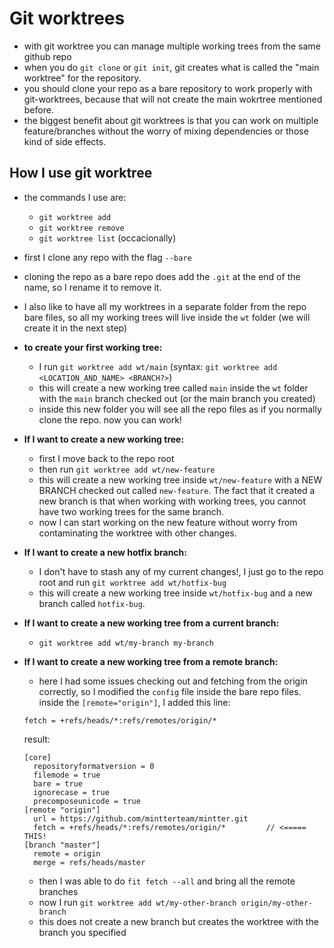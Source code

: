 # Git worktrees

- with git worktree you can manage multiple working trees from the same github repo
- when you do `git clone` or `git init`, git creates what is called the "main worktree" for the repository.
- you should clone your repo as a bare repository to work properly with git-worktrees, because that will not create the main wokrtree mentioned before.
- the biggest benefit about git worktrees is that you can work on multiple feature/branches without the worry of mixing dependencies or those kind of side effects.

## How I use git worktree

- the commands I use are:

  - `git worktree add`
  - `git worktree remove`
  - `git worktree list` (occacionally)

- first I clone any repo with the flag `--bare`
- cloning the repo as a bare repo does add the `.git` at the end of the name, so I rename it to remove it.
- I also like to have all my worktrees in a separate folder from the repo bare files, so all my working trees will live inside the `wt` folder (we will create it in the next step)

- **to create your first working tree:**
  - I run `git worktree add wt/main` (syntax: `git worktree add <LOCATION_AND_NAME> <BRANCH?>`)
  - this will create a new working tree called `main` inside the `wt` folder with the `main` branch checked out (or the main branch you created)
  - inside this new folder you will see all the repo files as if you normally clone the repo. now you can work!
- **If I want to create a new working tree:**
  - first I move back to the repo root
  - then run `git worktree add wt/new-feature`
  - this will create a new working tree inside `wt/new-feature` with a NEW BRANCH checked out called `new-feature`. The fact that it created a new branch is that when working with working trees, you cannot have two working trees for the same branch.
  - now I can start working on the new feature without worry from contaminating the worktree with other changes.
- **If I want to create a new hotfix branch:**
  - I don't have to stash any of my current changes!, I just go to the repo root and run `git worktree add wt/hotfix-bug`
  - this will create a new working tree inside `wt/hotfix-bug` and a new branch called `hotfix-bug`.
- **If I want to create a new working tree from a current branch:**
  - `git worktree add wt/my-branch my-branch`
- **If I want to create a new working tree from a remote branch:**

  - here I had some issues checking out and fetching from the origin correctly, so I modified the `config` file inside the bare repo files. inside the `[remote="origin"]`, I added this line:

  ```
  fetch = +refs/heads/*:refs/remotes/origin/*
  ```

  result:

  ```
  [core]
    repositoryformatversion = 0
    filemode = true
    bare = true
    ignorecase = true
    precomposeunicode = true
  [remote "origin"]
    url = https://github.com/mintterteam/mintter.git
    fetch = +refs/heads/*:refs/remotes/origin/*         // <===== THIS!
  [branch "master"]
    remote = origin
    merge = refs/heads/master
  ```

  - then I was able to do `fit fetch --all` and bring all the remote branches
  - now I run `git worktree add wt/my-other-branch origin/my-other-branch`
  - this does not create a new branch but creates the worktree with the branch you specified
